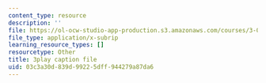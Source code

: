 ```yaml
---
content_type: resource
description: ''
file: https://ol-ocw-studio-app-production.s3.amazonaws.com/courses/3-091sc-introduction-to-solid-state-chemistry-fall-2010/03c3a30d839d99225dff944279a87da6_Io_4ZckeQ1k.srt
file_type: application/x-subrip
learning_resource_types: []
resourcetype: Other
title: 3play caption file
uid: 03c3a30d-839d-9922-5dff-944279a87da6
---
```

